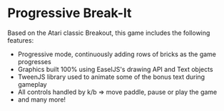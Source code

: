 # Progressive Break-It
Based on the Atari classic Breakout, this game includes the following features:
* Progressive mode, continuously adding rows of bricks as the game progresses
* Graphics built 100% using EaselJS's drawing API and Text objects
* TweenJS library used to animate some of the bonus text during gameplay
* All controls handled by k/b => move paddle, pause or play the game
* and many more!
